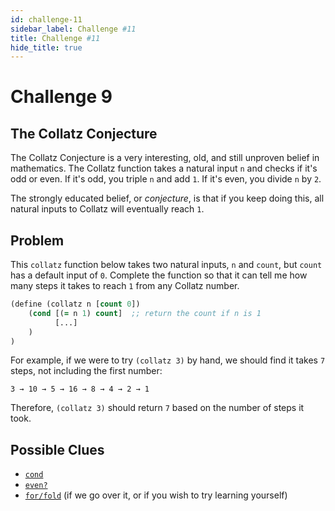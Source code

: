 ```yaml
---
id: challenge-11
sidebar_label: Challenge #11
title: Challenge #11
hide_title: true
---
```


# Challenge 9

## The Collatz Conjecture

The Collatz Conjecture is a very interesting, old, and still unproven belief in
mathematics. The Collatz function takes a natural input `n` and checks if it's
odd or even. If it's odd, you triple `n` and add `1`. If it's even, you divide
`n` by `2`.

The strongly educated belief, or _conjecture_, is that if you keep doing this,
all natural inputs to Collatz will eventually reach `1`.

## Problem

This `collatz` function below takes two natural inputs, `n` and `count`, but 
`count` has a default input of `0`. Complete the function so that it can tell me
how many steps it takes to reach `1` from any Collatz number.

``` clojure
(define (collatz n [count 0])
    (cond [(= n 1) count]  ;; return the count if n is 1
          [...]
    )
)
```

For example, if we were to try `(collatz 3)` by hand, we should find it takes
`7` steps, not including the first number:

`3 → 10 → 5 → 16 → 8 → 4 → 2 → 1`

Therefore, `(collatz 3)` should return `7` based on the number of steps it took.

## Possible Clues

* [`cond`](cond.md)
* [`even?`](https://docs.racket-lang.org/reference/number-types.html#%28def._%28%28quote._~23~25kernel%29._even~3f%29%29)
* [`for/fold`](fold.md) (if we go over it, or if you wish to try learning yourself)
